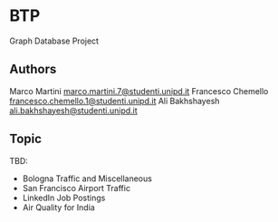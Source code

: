 # BTP

Graph Database Project 

## Authors

Marco Martini marco.martini.7@studenti.unipd.it
Francesco Chemello francesco.chemello.1@studenti.unipd.it
Ali Bakhshayesh ali.bakhshayesh@studenti.unipd.it

## Topic

TBD:

+ Bologna Traffic and Miscellaneous
+ San Francisco Airport Traffic
+ LinkedIn Job Postings
+ Air Quality for India
